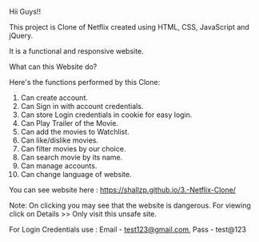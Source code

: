 Hii Guys!!  

This project is Clone of Netflix created using HTML, CSS, JavaScript and jQuery. 

It is a functional and responsive website.

What can this Website do?

Here's the functions performed by this Clone:
1. Can create account.
2. Can Sign in with account credentials.
3. Can store Login credentials in cookie for easy login.
4. Can Play Trailer of the Movie.
5. Can add the movies to Watchlist.
6. Can like/dislike movies.
7. Can filter movies by our choice.
8. Can search movie by its name.
9. Can manage accounts.
10. Can change language of website.


You can see website here : https://shallzp.github.io/3.-Netflix-Clone/

Note: On clicking you may see that the website is dangerous.
For viewing click on Details >> Only visit this unsafe site.

For Login Credentials use :
Email - test123@gmail.com, Pass - test@123